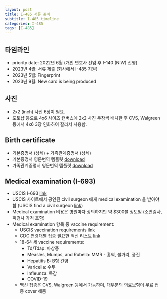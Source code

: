 ```yaml
---
layout: post
title: I-485 서류 준비
subtitle: I-485 timeline
categories: I-485
tags: [I-485]
---
```

## 타임라인
* priority date: 2022년 6월 (개인 변호사 선임 후 I-140 (NIW) 진행)
* 2023년 4월: 서류 제출 (회사에서 I-485 지원)
* 2023년 5월: Fingerprint
* 2023년 9월: New card is being produced

## 사진
* 2x2 (inch) 사진 6장이 필요. 
* 포토샵 등으로 4x6 사이즈 캔버스에 2x2 사진 두장씩 배치한 후 CVS, Walgreen 등에서 4x6 3장 인화하여 잘라서 사용함.

## Birth certificate
* 기본증명서 (상세) + 가족관계증명서 (상세)
* 기본증명서 영문번역 템플릿 [download](/assets/document/Birth_certificate_Eng.docx)
* 가족관계증명서 영문번역 템플릿 [download](/assets/document/Family_relations_certificate_Eng.docx)

## Medical examination (I-693)
* USCIS I-693 [link](https://www.uscis.gov/i-693)
* USCIS 사이트에서 공인된 civil surgeon 에게 medical examination 을 받아야 함 (USCIS find a civil surgeon [link](https://www.uscis.gov/tools/find-a-civil-surgeon))
* Medical examination 비용은 병원마다 상의하지만 약 $300불 정도임 (소변검사, 피검사 가격 포함)
* Medical examination 항목 중 vaccine requirement:
    * USCIS vaccination requirements [ilnk](https://www.uscis.gov/tools/designated-civil-surgeons/vaccination-requirements)
    * CDC 연령대별 접종 필요한 백신 리스트 [link](https://www.cdc.gov/immigrantrefugeehealth/civil-surgeons/vaccinations.html?CDC_AA_refVal=https%3A%2F%2Fwww.cdc.gov%2Fimmigrantrefugeehealth%2Fexams%2Fti%2Fcivil%2Fvaccination-civil-technical-instructions.html)
    * 18-64 세 vaccine requirements:
        * Td/Tdap: 파상풍
        * Measles, Mumps, and Rubella: MMR - 홍역, 볼거리, 풍진
        * Hepatitis B: B형 간염
        * Varicella: 수두
        * Infleunza: 독감
        * COVID-19
    * 백신 접종은 CVS, Walgreen 등에서 가능하며, 대부분의 의료보험이 무료 접종 cover 해줌